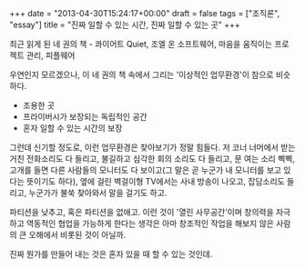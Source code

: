 +++
date = "2013-04-30T15:24:17+00:00"
draft = false
tags = ["조직론", "essay"]
title = "진짜 일할 수 있는 시간, 진짜 일할 수 있는 곳"
+++
<p>최근 읽게 된 네 권의 책&nbsp;<span>- 콰이어트 Quiet, 조엘 온 소프트웨어, 마음을 움직이는 프로젝트 관리, 피플웨어</span></p>
<p><span>우연인지 모르겠으나, 이 네 권의 책 속에서 그리는 '이상적인 업무환경'이 참으로 비슷하다.</span></p>
<ul>
<li>조용한 곳</li>
<li>프라이버시가 보장되는 독립적인 공간</li>
<li>혼자 일할 수 있는 시간의 보장</li>
</ul>
<p>그런데 신기할 정도로, 이런 업무환경은 찾아보기가 정말 힘들다. 저 코너 너머에서 받는 거친 전화소리도 다 들리고, 불길하고 심각한 회의 소리도 다 들리고, 문 여는 소리 삑삑, 고개를 들면 다른 사람들의 모니터도 다 보이고(그 말은 곧 누군가 내 모니터를 보고 있다는 뜻이기도 하다), 옆에 걸린 벽걸이형 TV에서는 사내 방송이 나오고, 잡담소리도 들리고, 누군가가 불쑥 찾아와서 말을 걸기도 하고.</p>
<p>파티션을 낮추고, 혹은 파티션을 없애고. 이런 것이 '열린 사무공간'이며 창의력을 자극하고 역동적인 협업을 가능하게 한다는 생각은 아마 창조적인 작업을 해보지 않은 사람의 큰 오해에서 비롯된 것이 아닐까.</p>
<p>진짜 뭔가를 만들어 내는 것은 혼자 있을 때 할 수 있는 것인데.</p>